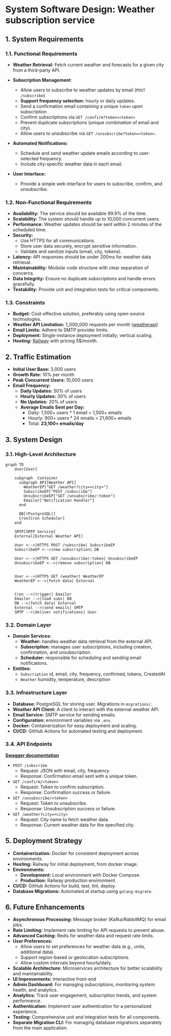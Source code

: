 # System Software Design: Weather subscription service

## 1. System Requirements

### 1.1. Functional Requirements
- **Weather Retrieval:** Fetch current weather and forecasts for a given city from a third-party API.
- **Subscription Management**:
  
  - Allow users to subscribe to weather updates by email (```POST /subscribe```)
  - **Support frequency selection:** hourly or daily updates.
  - Send a confirmation email containing a unique ```token``` upon subscription
  - Confirm subscriptions via ```GET /confirm?token=<token>```
  - Prevent duplicate subscriptions (unique combination of email and city).
  - Allow users to unsubscribe via ```GET /unsubscribe?token=<token>```.
- **Automated Notifications:**
  
  - Schedule and send weather update emails according to user-selected frequency. 
  - Include city-specific weather data in each email.
- **User Interface:**

    - Provide a simple web interface for users to subscribe, confirm, and unsubscribe.

### 1.2. Non-Functional Requirements

- **Availability:** The service should be available 99.9% of the time.
- **Scalability:** The system should handle up to 10,000 concurrent users.
- **Performance:** Weather updates should be sent within 2 minutes of the scheduled time.
- **Security:** 
  - Use HTTPS for all communications.
  - Store user data securely, encrypt sensitive information.
  - Validate and sanitize inputs (email, city, tokens).
- **Latency:** API responses should be under 200ms for weather data retrieval.
- **Maintainability:** Modular code structure with clear separation of concerns.
- **Data Integrity:** Ensure no duplicate subscriptions and handle errors gracefully.
- **Testability:** Provide unit and integration tests for critical components.

### 1.3. Constraints

- **Budget:** Cost-effective solution, preferably using open-source technologies.
- **Weather API Limitation:** 1_000_000 requests per month ([weatherapi](https://www.weatherapi.com/))
- **Email Limits:** Adhere to SMTP provider limits.
- **Deployment:** Single-instance deployment initially; vertical scaling.
- **Hosting:** [Railway](https://railway.com/) with pricing 5$/month.

## 2. Traffic Estimation

- **Initial User Base:** 3,000 users
- **Growth Rate:** 10% per month
- **Peak Concurrent Users:** 10,000 users
- **Email Frequency:**
  - **Daily Updates:** 50% of users
  - **Hourly Updates:** 30% of users
  - **No Updates:** 20% of users
  - **Average Emails Sent per Day:**
    - Daily: 1,500+ users * 1 email = 1,500+ emails
    - Hourly: 900+ users * 24 emails = 21,600+ emails
    - Total: **23,100+ emails/day**

## 3. System Design
### 3.1. High-Level Architecture
```mermaid
graph TD
    User[User]

    subgraph  Container
      subgraph API[Weather API]
        WeatherEP["GET /weather?city=<city>"]
        SubscribeEP["POST /subscribe"]
        UnsubscribeEP["GET /unsubscribe/:token"]
        Emailer["Notification Handler"]
      end

      DB[(PostgreSQL)]
      Cron[Cron Scheduler]
    end

    SMTP[SMTP Service]
    External[External Weather API]

    User <-->|HTTPS POST /subscribe| SubscribeEP
    SubscribeEP <-->|new subscription| DB

    User <-->|HTTPS GET /unsubscribe/:token| UnsubscribeEP
    UnsubscribeEP <-->|remove subscription| DB

    
    User <-->|HTTPS GET /weather| WeatherEP
    WeatherEP <-->|fetch data| External

  
    Cron -->|trigger| Emailer
    Emailer -->|load subs| DB
    DB -->|fetch data| External
    External -->|send emails| SMTP
    SMTP -->|deliver notifications| User
```

### 3.2. Domain Layer

- **Domain Services:**
  - **Weather:** handles weather data retrieval from the external API.
  - **Subscription:** manages user subscriptions, including creation, confirmation, and unsubscription.
  - **Scheduler:** responsible for scheduling and sending email notifications.
- **Entities:**
  - ```Subscription``` id, email, city, frequency, confirmed, tokens, CreatedAt 
  - ```Weather``` humidity, temperature, description

### 3.3. Infrastructure Layer

- **Database:** PostgreSQL for storing user. Migrations in ```migrations/```.
- **Weather API Client:** A client to interact with the external weather API.
- **Email Service:** SMTP service for sending emails.
- **Configuration:** environment variables via ```.env```.
- **Docker:** Containerization for easy deployment and scaling.
- **CI/CD:** GitHub Actions for automated testing and deployment.

### 3.4. API Endpoints

[**Swagger documentation**](/docs/swagger.yaml)

- ```POST /subscribe```
  - Request: JSON with email, city, frequency.
  - Response: Confirmation email sent with a unique token.
- ```GET /confirm/<token>```
  - Request: Token to confirm subscription.
  - Response: Confirmation success or failure.
- ```GET /unsubscribe/<token>```
  - Request: Token to unsubscribe.
  - Response: Unsubscription success or failure.
- ```GET /weather?city=<city>```
  - Request: City name to fetch weather data.
  - Response: Current weather data for the specified city.


## 5. Deployment Strategy

- **Containerization:** Docker for consistent deployment across environments.
- **Hosting:** Railway for initial deployment, from docker image.
- **Environments:** 
  - **Development:** Local environment with Docker Compose.
  - **Production:** Railway production environment.
- **CI/CD:** GitHub Actions for build, test, lint, deploy.
- **Database Migrations:** Automated at startup using ```golang-migrate```.

## 6. Future Enhancements

 - **Asynchronous Processing:** Message broker (Kafka/RabbitMQ) for email jobs.
 - **Rate Limiting:** Implement rate limiting for API requests to prevent abuse.
 - **Advanced Caching:** Redis for weather data and request rate limits. 
 - **User Preferences:**
   - Allow users to set preferences for weather data (e.g., units, additional data).
   - Support region-based or geolocation subscriptions.
   - Allow custom intervals beyond hourly/daily.
 - **Scalable Architecture:** Microservices architecture for better scalability and maintainability.
 - **UI Improvements:** Interactive front-end
 - **Admin Dashboard:** For managing subscriptions, monitoring system health, and analytics.
 - **Analytics:** Track user engagement, subscription trends, and system performance.
 - **Authentication:** Implement user authentication for a personalized experience.
 - **Testing:** Comprehensive unit and integration tests for all components.
 - **Separate Migration CLI:** For managing database migrations separately from the main application.

